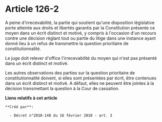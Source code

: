 # Article 126-2

A peine d'irrecevabilité, la partie qui soutient qu'une disposition législative porte atteinte aux droits et libertés
garantis par la Constitution présente ce moyen dans un écrit distinct et motivé, y compris à l'occasion d'un recours contre
une décision réglant tout ou partie du litige dans une instance ayant donné lieu à un refus de transmettre la question
prioritaire de constitutionnalité. 

Le juge doit relever d'office l'irrecevabilité du moyen qui n'est pas présenté dans un écrit distinct et motivé. 

Les autres observations des parties sur la question prioritaire de constitutionnalité doivent, si elles sont présentées par
écrit, être contenues dans un écrit distinct et motivé. A défaut, elles ne peuvent être jointes à la décision transmettant la
question à la Cour de cassation.

**Liens relatifs à cet article**

	**Créé par**:

	  - Décret n°2010-148 du 16 février 2010 - art. 3
